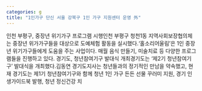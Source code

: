 ```yaml
---
categories: g
title: "1인가구 단신 서울 강북구 1인 가구 지원센터 운영 外"
---
```

인천 부평구, 중장년 위기가구 프로그램 시행인천 부평구 청천1동 지역사회보장협의체는 중장년 위가가구들을 대상으로 도예체험 활동을 실시했다.‘홀소리어울림’은 1인 중장년 위기가구들에게 도움을 주는 사업이다. 매월 음식 만들기, 미술치료 등 다양한 프로그램들을 진행하고 있다.	경기도, 청년참여기구 발대식 개최경기도는 ‘제2기 청년참여기구’ 발대식을 개최했다.김동연 경기도지사는 청년들과의 정기적인 만남을 약속했고, 현재 경기도는 제1기 청년참여기구와 함께 청년 1인 가구 든든 선물 꾸러미 지원, 경기 인생가이드북 발행, 청년 정신건강 치